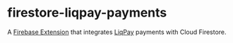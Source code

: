 # firestore-liqpay-payments

A [Firebase Extension](https://firebase.google.com/products/extensions) that 
integrates [LiqPay](https://www.liqpay.ua/en) payments with Cloud Firestore.
